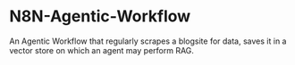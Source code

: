 # N8N-Agentic-Workflow
An Agentic Workflow that regularly scrapes a blogsite for data, saves it in a vector store on which an agent may perform RAG.
